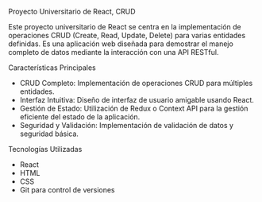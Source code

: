 Proyecto Universitario de React, CRUD

Este proyecto universitario de React se centra en la implementación de operaciones CRUD (Create, Read, Update, Delete) para varias entidades definidas. 
Es una aplicación web diseñada para demostrar el manejo completo de datos mediante la interacción con una API RESTful.

Características Principales

- CRUD Completo: Implementación de operaciones CRUD para múltiples entidades.
- Interfaz Intuitiva: Diseño de interfaz de usuario amigable usando React.
- Gestión de Estado: Utilización de Redux o Context API para la gestión eficiente del estado de la aplicación.
- Seguridad y Validación: Implementación de validación de datos y seguridad básica.

Tecnologías Utilizadas
- React
- HTML
- CSS 
- Git para control de versiones
